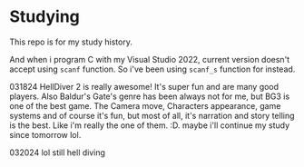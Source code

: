 ﻿# Studying

This repo is for my study history.

And when i program C with my Visual Studio 2022, current version doesn't accept using `scanf` function. So i've been using `scanf_s` function for instead.

031824 HellDiver 2 is really awesome! It's super fun and are many good players.
Also Baldur's Gate's genre has been always not for me, but BG3 is one of the best game. The Camera move, Characters appearance, game systems and of course it's fun, but most of all, it's narration and story telling is the best. Like i'm really the one of them. :D. maybe i'll continue my study since tomorrow lol.

032024 lol still hell diving
